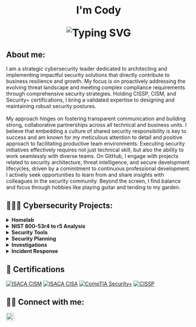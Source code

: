 <h1 align="center">I'm Cody<br/>
<p align="center">
  <img src="https://readme-typing-svg.demolab.com?font=Fira+Code&pause=1000&color=22D3EE&center=true&vCenter=true&width=435&lines=Security+Analyst;Always+Learning;Cybersecurity+Professional;Policy+Creator;Privacy+Specialist;Incident+Responder;Risk+Mitigator;Blue+Teamer" alt="Typing SVG"/>
</p>

<h2> About me:</h2>

I am a strategic cybersecurity leader dedicated to architecting and implementing impactful security solutions that directly contribute to business resilience and growth. My focus is on proactively addressing the evolving threat landscape and meeting complex compliance requirements through comprehensive security strategies. Holding CISSP, CISM, and Security+ certifications, I bring a validated expertise to designing and maintaining robust security postures.<br/><br/> My approach hinges on fostering transparent communication and building strong, collaborative partnerships across all technical and business units. I believe that embedding a culture of shared security responsibility is key to success and am known for my meticulous attention to detail and positive approach to facilitating productive team environments. Executing security initiatives effectively requires not just technical skill, but also the ability to work seamlessly with diverse teams. On GitHub, I engage with projects related to security architecture, threat intelligence, and secure development lifecycles, driven by a commitment to continuous professional development. I actively seek opportunities to learn from and share insights with colleagues in the security community. Beyond the screen, I find balance and focus through hobbies like playing guitar and tending to my garden.

<h2>👩🏻‍💻 Cybersecurity Projects:</h2>

<details>
  <summary><b>Homelab</b></summary>
  <ul>
    <li><a href="https://github.com/" target="_blank">Helpdesk Homelab</a> - Guided.</li> 
  </ul>
</details>

<details>
  <summary><b>NIST 800-53r4 to r5 Analysis</b></summary>
  <ul>
    <li><a href="https://github.com/" target="_blank">Legal Analysis</a> - transitioning.</li> 
    <li><a href="https://github.com/" target="_blank">Ethics and Cybersecurity</a> - ability.</li>
  </ul>
</details>

<details>
  <summary><b>Security Tools</b></summary>
  <ul>
    <li><a href="https://github.com/codyjkeller/N" target="_blank">Nmap</a> - Used.</li>
    <li><a href="https://github.com/codyjkeller/W" target="_blank">Wireshark</a> - Analyze.</li>
    <li><a href="https://github.com/codyjkeller/S target="_blank">Splunk</a> - Created.</li>
    <li><a href="https://github.com/codyjkeller/N" target="_blank">Nessus</a> - Used.</li>
    <li><a href="https://github.com/codyjkeller/F" target="_blank">Autopsy</a> - Used.</li>
  </ul>
</details>

<details>
  <summary><b>Security Planning</b></summary>
  <ul>
    <li><a href="https://github.com/codyjkeller/" target="_blank">WLAN and Mobile Security Plan</a> - Identified.</li>
  </ul>
</details>

<details>
  <summary><b>Investigations</b></summary>
  <ul>
    <li><a href="https://github.com/codyjkeller/ target="_blank">Investigative Plan of Action</a> - Created .</li>
  </ul>
</details>

<details>
  <summary><b>Incident Response</b></summary>
  <ul>
    <li><a href="https://github.com/codyjkeller/" target="_blank">Analysis Response</a> - Assessed.</li>
  </ul>
</details>
 
<h2>📄 Certifications</h2>

[![ISACA CISM](https://img.shields.io/badge/CompTIA-A+-B31B1B?style=for-the-badge)](https://www.credly.com/badges/58589332-186f-4925-b703-bd7ffe4e9d16)
[![ISACA CISA](https://img.shields.io/badge/CompTIA-Network+-B31B1B?style=for-the-badge)](https://www.credly.com/badges/2ec93ab1-d3a3-403e-a585-c61b520d50f6)
[![CompTIA Security+](https://img.shields.io/badge/CompTIA-Security+-B31B1B?style=for-the-badge)](https://www.credly.com/badges/efb5f21d-3462-4c4f-b407-8ba94155b732)
[![CISSP](https://img.shields.io/badge/ISC²-SSCP-008000?style=for-the-badge)](https://www.credly.com/badges/22c578b6-0bce-4d15-95df-5dccc38878bf)

<h2> 🤳🏻 Connect with me:</h2>

[<img align="left" alt="JoshMadakor | LinkedIn" width="22px" src="https://i.imgur.com/OQUXwNp.jpeg" />][linkedin]

[linkedin]: https://linkedin.com/in/codyjkeller
